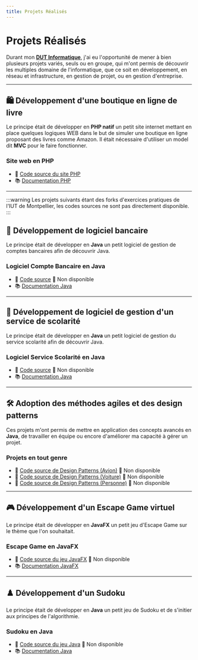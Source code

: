 ```yaml
---
title: Projets Réalisés
---
```


# Projets Réalisés

Durant mon **[DUT Informatique](.)**, j'ai eu l'opportunité de mener à bien plusieurs projets variés, seuls ou en groupe, qui m'ont permis de découvrir les multiples domaine de l'informatique, que ce soit en développement, en réseau et infrastructure, en gestion de projet, ou en gestion d'entreprise.

---

## 🛍️ **Développement d'une boutique en ligne de livre**

Le principe était de développer en **PHP natif** un petit site internet mettant en place quelques logiques WEB dans le but de simuler une boutique en ligne proposant des livres comme Amazon. Il était nécessaire d'utiliser un model dit **MVC** pour le faire fonctionner.

### Site web en PHP

-   📁 [Code source du site PHP](https://github.com/IUTProjetS3/Projet_PHP)
-   📚 [Documentation PHP](https://www.php.net/)

---

:::warning
Les projets suivants étant des forks d'exercices pratiques de l'IUT de Montpellier, les codes sources ne sont pas directement disponible.
:::

## 🏦 **Développement de logiciel bancaire**

Le principe était de développer en **Java** un petit logiciel de gestion de comptes bancaires afin de découvrir Java.

### Logiciel Compte Bancaire en Java

-   📁 [Code source](https://github.com/IUTInfoMontp-M3105/td1-william-donnette) 🚫 Non disponible
-   📚 [Documentation Java](https://www.java.com/fr/)

---

## 🎒 **Développement de logiciel de gestion d'un service de scolarité**

Le principe était de développer en **Java** un petit logiciel de gestion du service scolarité afin de découvrir Java.

### Logiciel Service Scolarité en Java

-   📁 [Code source](https://github.com/IUTInfoMontp-M3105/td2-william-donnette) 🚫 Non disponible
-   📚 [Documentation Java](https://www.java.com/fr/)

---

## 🛠️ **Adoption des méthodes agiles et des design patterns**

Ces projets m'ont permis de mettre en application des concepts avancés en **Java**, de travailler en équipe ou encore d'améliorer ma capacité à gérer un projet.

### Projets en tout genre

-   📁 [Code source de Design Patterns (Avion)](https://github.com/IUTInfoMontp-M3105/td3-william-donnette) 🚫 Non disponible
-   📁 [Code source de Design Patterns (Voiture)](https://github.com/IUTInfoMontp-M3105/td5-william-donnette) 🚫 Non disponible
-   📁 [Code source de Design Patterns (Personne)](https://github.com/IUTInfoMontp-M3105/td6-william-donnette) 🚫 Non disponible

---

## 🎮 **Développement d'un Escape Game virtuel**

Le principe était de développer en **JavaFX** un petit jeu d'Escape Game sur le thème que l'on souhaitait.

### Escape Game en JavaFX

-   📁 [Code source du jeu JavaFX](https://github.com/IUTInfoMontp-M2105/M2105-EscapeGame-S5) 🚫 Non disponible
-   📚 [Documentation JavaFX](https://openjfx.io/)

---

## ♟️ **Développement d'un Sudoku**

Le principe était de développer en **Java** un petit jeu de Sudoku et de s'initier aux principes de l'algorithmie.

### Sudoku en Java

-   📁 [Code source du jeu Java](https://github.com/IUTInfoMontp-M4105C/td-sudoku-william-donnette) 🚫 Non disponible
-   📚 [Documentation Java](https://www.java.com/fr/)
